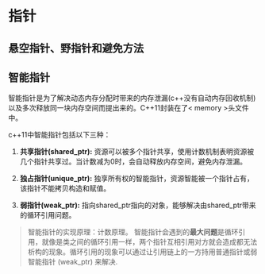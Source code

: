 # 指针

## 悬空指针、野指针和避免方法

## 智能指针

智能指针是为了解决动态内存分配时带来的内存泄漏(c++没有自动内存回收机制)以及多次释放同一块内存空间而提出来的。C++11封装在了< memory >头文件中。

c++11中智能指针包括以下三种：

1. **共享指针(shared_ptr):** 资源可以被多个指针共享，使用计数机制表明资源被几个指针共享过。当计数减为0时，会自动释放内存空间，避免内存泄漏。

2. **独占指针(unique_ptr):** 独享所有权的智能指针，资源智能被一个指针占有，该指针不能拷贝构造和赋值。

3. **弱指针(weak_ptr):** 指向shared_ptr指向的对象，能够解决由shared_ptr带来的循环引用问题。

>智能指针的实现原理：计数原理。
>智能指针会遇到的**最大问题**是循环引用，就像是类之间的循环引用一样，两个指针互相引用对方就会造成都无法析构的现象。循环引用的现象可以通过让引用链上的一方持用普通指针或弱智能指针 (weak_ptr) 来解决.
